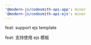 ```yaml
---
'@modern-js/codesmith-api-app': minor
'@modern-js/codesmith-api-ejs': minor
---
```


feat: support ejs template

feat: 支持使用 ejs 模板
